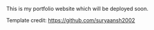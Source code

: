 
This is my portfolio website which will be deployed soon. 

Template credit: https://github.com/suryaansh2002
